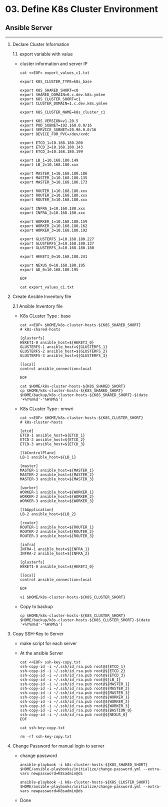# **03. Define K8s Cluster Environment**

## **Ansible Server**
---
1. Declare Cluster Information

    1.1. export variable with value

    - cluster information and server IP

          cat <<EOF> export_values_c1.txt

          export K8S_CLUSTER_TYPE=k8s_base

          export K8S_SHARED_SHORT=c0
          export SHARED_DOMAIN=0.c.dev.k8s.ymlee
          export K8S_CLUSTER_SHORT=c1
          export CLUSTER_DOMAIN=1.c.dev.k8s.ymlee
          
          export K8S_CLUSTER_NAME=k8s_cluster_c1          

          export K8S_VERSION=v1.20.5
          export POD_SUBNET=192.168.0.0/16
          export SERVICE_SUBNET=20.96.0.0/16
          export DEVICE_FOR_PVC=/dev/xvdc

          export ETCD_1=10.168.180.200
          export ETCD_2=10.168.180.143
          export ETCD_3=10.168.180.199

          export LB_1=10.168.180.149
          export LB_2=10.168.180.xxx

          export MASTER_1=10.168.180.186
          export MASTER_2=10.168.180.135
          export MASTER_3=10.168.180.173
          
          export ROUTER_1=10.168.180.xxx
          export ROUTER_2=10.168.180.xxx
          export ROUTER_3=10.168.180.xxx

          export INFRA_1=10.168.180.xxx
          export INFRA_2=10.168.180.xxx

          export WORKER_1=10.168.180.159
          export WORKER_2=10.168.180.162
          export WORKER_3=10.168.180.192
          
          export GLUSTERFS_1=10.168.180.227
          export GLUSTERFS_2=10.168.180.137
          export GLUSTERFS_3=10.168.180.180

          export HEKETI_0=10.168.180.241

          export NEXUS_0=10.168.180.195
          export AD_0=10.168.180.195
          
          EOF

          cat export_values_c1.txt


2. Create Ansible Inventory file

    2.1 Ansible Inventory file

    - K8s CLuster Type : base

          cat <<EOF> $HOME/k8s-cluster-hosts-${K8S_SHARED_SHORT}
          # k8s-shared-hosts
                             
          [glusterfs]  
          HEKETI-0 ansible_host=${HEKETI_0} 
          GLUSTERFS-1 ansible_host=${GLUSTERFS_1}
          GLUSTERFS-2 ansible_host=${GLUSTERFS_2}
          GLUSTERFS-3 ansible_host=${GLUSTERFS_3}

          [local]
          control ansible_connection=local

          EOF

          cat $HOME/k8s-cluster-hosts-${K8S_SHARED_SHORT}
          cp $HOME/k8s-cluster-hosts-${K8S_SHARED_SHORT} $HOME/backup/k8s-cluster-hosts-${K8S_SHARED_SHORT}-$(date '+%Y%m%d'-'%H%M%S')      

    - K8s CLuster Type : emwri

          cat <<EOF> $HOME/k8s-cluster-hosts-${K8S_CLUSTER_SHORT}
          # k8s-cluster-hosts
                             
          [etcd]
          ETCD-1 ansible_host=${ETCD_1}
          ETCD-2 ansible_host=${ETCD_2}
          ETCD-3 ansible_host=${ETCD_3}

          [lbControlPlane]
          LB-1 ansible_host=${LB_1}

          [master]
          MASTER-1 ansible_host=${MASTER_1}
          MASTER-2 ansible_host=${MASTER_2}
          MASTER-3 ansible_host=${MASTER_3}

          [worker]
          WORKER-1 ansible_host=${WORKER_1}
          WORKER-2 ansible_host=${WORKER_2}
          WORKER-3 ansible_host=${WORKER_3}

          [lbApplication]
          LB-2 ansible_host=${LB_2}

          [router]
          ROUTER-1 ansible_host=${ROUTER_1}
          ROUTER-2 ansible_host=${ROUTER_2}
          ROUTER-3 ansible_host=${ROUTER_3}

          [infra]
          INFRA-1 ansible_host=${INFRA_1}
          INFRA-2 ansible_host=${INFRA_2}

          [glusterfs]  
          HEKETI-0 ansible_host=${HEKETI_0} 

          [local]
          control ansible_connection=local

          EOF

          vi $HOME/k8s-cluster-hosts-${K8S_CLUSTER_SHORT}

    - Copy to backup

          cp $HOME/k8s-cluster-hosts-${K8S_CLUSTER_SHORT} $HOME/backup/k8s-cluster-hosts-${K8S_CLUSTER_SHORT}-$(date '+%Y%m%d'-'%H%M%S')  

3. Copy SSH-Key to Server

    - make script for each server
    - At the ansible Server

          cat <<EOF> ssh-key-copy.txt
          ssh-copy-id -i ~/.ssh/id_rsa.pub root@${ETCD_1}
          ssh-copy-id -i ~/.ssh/id_rsa.pub root@${ETCD_2}
          ssh-copy-id -i ~/.ssh/id_rsa.pub root@${ETCD_3}
          ssh-copy-id -i ~/.ssh/id_rsa.pub root@${LB_1}
          ssh-copy-id -i ~/.ssh/id_rsa.pub root@${MASTER_1}
          ssh-copy-id -i ~/.ssh/id_rsa.pub root@${MASTER_2}
          ssh-copy-id -i ~/.ssh/id_rsa.pub root@${MASTER_3}
          ssh-copy-id -i ~/.ssh/id_rsa.pub root@${WORKER_1}
          ssh-copy-id -i ~/.ssh/id_rsa.pub root@${WORKER_2}
          ssh-copy-id -i ~/.ssh/id_rsa.pub root@${WORKER_3}
          ssh-copy-id -i ~/.ssh/id_rsa.pub root@${BASTION_0}
          ssh-copy-id -i ~/.ssh/id_rsa.pub root@${NEXUS_0}
          EOF

          cat ssh-key-copy.txt

          rm -rf ssh-key-copy.txt


4. Change Password for manual login to server
    - change password

          ansible-playbook -i k8s-cluster-hosts-${K8S_SHARED_SHORT} $HOME/ansible-playbooks/initialize/change-password.yml --extra-vars newpassword=K8sadmin@ds
         
          ansible-playbook -i k8s-cluster-hosts-${K8S_CLUSTER_SHORT} $HOME/ansible-playbooks/initialize/change-password.yml --extra-vars newpassword=K8sadmin@ds
         
    - Done
